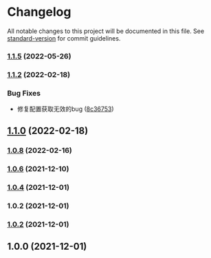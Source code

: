 # Changelog

All notable changes to this project will be documented in this file. See [standard-version](https://github.com/conventional-changelog/standard-version) for commit guidelines.

### [1.1.5](https://github.com/Koatty/koatty_config/compare/v1.1.2...v1.1.5) (2022-05-26)

### [1.1.2](https://github.com/Koatty/koatty_config/compare/v1.1.0...v1.1.2) (2022-02-18)


### Bug Fixes

* 修复配置获取无效的bug ([8c36753](https://github.com/Koatty/koatty_config/commit/8c36753ef22c308d7be19d717e3f3001cc2fce93))

## [1.1.0](https://github.com/Koatty/koatty_config/compare/v1.0.8...v1.1.0) (2022-02-18)

### [1.0.8](https://github.com/Koatty/koatty_config/compare/v1.0.6...v1.0.8) (2022-02-16)

### [1.0.6](https://github.com/Koatty/koatty_config/compare/v1.0.4...v1.0.6) (2021-12-10)

### [1.0.4](https://github.com/Koatty/koatty_config/compare/v1.0.2...v1.0.4) (2021-12-01)

### 1.0.2 (2021-12-01)

### [1.0.2](https://github.com/Koatty/koatty_loader/compare/v1.0.0...v1.0.2) (2021-12-01)

## 1.0.0 (2021-12-01)
